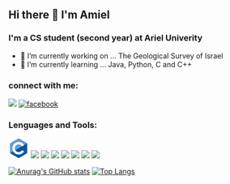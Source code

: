 ## Hi there 👋 I'm Amiel 
### I'm a CS student (second year) at Ariel Univerity 

- 🔭 I’m currently working on ... The Geological Survey of Israel 
- 🌱 I’m currently learning ... Java, Python, C and C++
### connect with me:
[<img src='https://img.shields.io/badge/Gmail-D14836?style=for-the-badge&logo=gmail&logoColor=white'>](amiel349@gmail.com)
[<img src='https://cdn.jsdelivr.net/npm/simple-icons@3.0.1/icons/facebook.svg' alt='facebook' height='40'>](https://www.facebook.com/amiel.lejzor)

### Lenguages and Tools:
[<img src="https://raw.githubusercontent.com/devicons/devicon/master/icons/c/c-original.svg" alt="c" width="40" height="40" />]()
[<img src='https://img.shields.io/badge/Java-ED8B00?style=for-the-badge&logo=java&logoColor=white' />]()
[<img src='https://img.shields.io/badge/C%2B%2B-00599C?style=for-the-badge&logo=c%2B%2B&logoColor=white' />]()
[<img src='https://img.shields.io/badge/C-00599C?style=for-the-badge&logo=c&logoColor=white' />]()
[<img src='https://img.shields.io/badge/Python-FFD43B?style=for-the-badge&logo=python&logoColor=darkgreen' />]()
[<img src='https://img.shields.io/badge/MySQL-00000F?style=for-the-badge&logo=mysql&logoColor=white' />]()
[<img src='https://img.shields.io/badge/Git-F05032?style=for-the-badge&logo=git&logoColor=white' />]()
[<img src='https://img.shields.io/badge/Linux-FCC624?style=for-the-badge&logo=linux&logoColor=black' />]()

[![Anurag's GitHub stats](https://github-readme-stats.vercel.app/api?username=amiel349)](https://github.com/amiel349)
[![Top Langs](https://github-readme-stats.vercel.app/api/top-langs/?username=amiel349)](https://github.com/amiel349)




